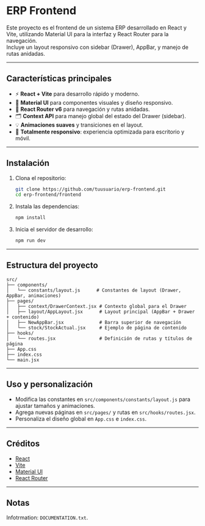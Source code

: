 # ERP Frontend

Este proyecto es el frontend de un sistema ERP desarrollado en React y Vite, utilizando Material UI para la interfaz y React Router para la navegación.  
Incluye un layout responsivo con sidebar (Drawer), AppBar, y manejo de rutas anidadas.

---

## Características principales

- ⚡️ **React + Vite** para desarrollo rápido y moderno.
- 🎨 **Material UI** para componentes visuales y diseño responsivo.
- 🧭 **React Router v6** para navegación y rutas anidadas.
- 🗂️ **Context API** para manejo global del estado del Drawer (sidebar).
- 💡 **Animaciones suaves** y transiciones en el layout.
- 📱 **Totalmente responsivo**: experiencia optimizada para escritorio y móvil.

---

## Instalación

1. Clona el repositorio:
   ```bash
   git clone https://github.com/tuusuario/erp-frontend.git
   cd erp-frontend/frontend
   ```

2. Instala las dependencias:
   ```bash
   npm install
   ```

3. Inicia el servidor de desarrollo:
   ```bash
   npm run dev
   ```

---

## Estructura del proyecto

```
src/
├── components/
│   └── constants/layout.js      # Constantes de layout (Drawer, AppBar, animaciones)
├── pages/
│   ├── context/DrawerContext.jsx # Contexto global para el Drawer
│   ├── layout/AppLayout.jsx      # Layout principal (AppBar + Drawer + contenido)
│   ├── NewAppBar.jsx             # Barra superior de navegación
│   └── stock/StockActual.jsx     # Ejemplo de página de contenido
├── hooks/
│   └── routes.jsx                # Definición de rutas y títulos de página
├── App.css
├── index.css
└── main.jsx
```

---

## Uso y personalización

- Modifica las constantes en `src/components/constants/layout.js` para ajustar tamaños y animaciones.
- Agrega nuevas páginas en `src/pages/` y rutas en `src/hooks/routes.jsx`.
- Personaliza el diseño global en `App.css` e `index.css`.

---

## Créditos

- [React](https://react.dev/)
- [Vite](https://vitejs.dev/)
- [Material UI](https://mui.com/)
- [React Router](https://reactrouter.com/)

---

## Notas

 Infotrmation: `DOCUMENTATION.txt`.
